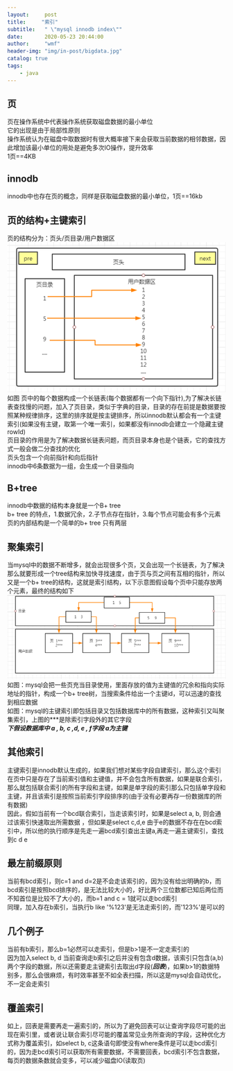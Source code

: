 ```yaml
---
layout:     post
title:     "索引"
subtitle:   " \"mysql innodb index\""
date:       2020-05-23 20:44:00
author:     "wmf"
header-img: "img/in-post/bigdata.jpg"
catalog: true
tags:
    - java
---
```

## 页
页在操作系统中代表操作系统获取磁盘数据的最小单位<br>
它的出现是由于局部性原则<br>
操作系统认为在磁盘中取数据时有很大概率接下来会获取当前数据的相邻数据，因此增加该最小单位的用处是避免多次IO操作，提升效率<br>
1页==4KB
## innodb
innodb中也存在页的概念，同样是获取磁盘数据的最小单位，1页==16kb
## 页的结构+主键索引
页的结构分为：页头/页目录/用户数据区
<img class="shadow" src="/img/in-post/page.png" width="720"/>
如图 页中的每个数据构成一个长链表(每个数据都有一个向下指针),为了解决长链表查找慢的问题，加入了页目录，类似于字典的目录，目录的存在前提是数据要按照某种规律排序，这里的排序就是按主键排序，所以innodb默认都会有一个主键索引(如果没有主键，取第一个唯一索引，如果都没有innodb会建立一个隐藏主键rowId)<br>
页目录的作用是为了解决数据长链表问题，而页目录本身也是个链表，它的查找方式一般会做二分查找的优化<br>
页头包含一个向前指针和向后指针<br>
innodb中6条数据为一组，会生成一个目录指向
## B+tree
innodb中数据的结构本身就是一个B+ tree<br>
b+ tree 的特点，1.数据冗余，2.子节点存在指针，3.每个节点可能会有多个元素<br>
页的内部结构是一个简单的b+ tree 只有两层
## 聚集索引
当mysql中的数据不断增多，就会出现很多个页，又会出现一个长链表，为了解决那么就要形成一个tree结构来加快寻找速度，由于页与页之间有互相的指针，所以又是一个b+ tree的结构，这就是索引结构，以下示意图假设每个页中只能存放两个元素，最终的结构如下
<img class="shadow" src="/img/in-post/index.png" width="720"/>
如图：mysql会把一些页充当目录使用，里面存放的值为主键值的冗余和指向实际地址的指针，构成一个b+ tree树，当搜索条件给出一个主键id，可以迅速的查找到相应数据<br>
如图：mysql的主键索引即包括目录又包括数据库中的所有数据，这种索引又叫聚集索引，上图的***是除索引字段外的其它字段<br>
***下假设数据库中 a , b, c ,d, e , f字段 a为主键***
## 其他索引
主键索引是innodb默认生成的，如果我们想对某些字段自建索引，那么这个索引在页中只是存在了当前索引值和主键值，并不会包含所有数据，如果是联合索引，那么就包括联合索引的所有字段和主键，如果是单字段的索引那么只包括单字段和主键，并且该索引是按照当前索引字段排序的(由于没有必要再存一份数据库的所有数据)<br>
因此，假如当前有一个bcd联合索引，当走该索引时，如果是select a, b, 则会通过该索引快速取出所需数据
，但如果是select c,d,e 由于e的数据不存在在bcd索引中，所以他的执行顺序是先走一遍bcd索引查出主键a,再走一遍主键索引，查找到c d e
## 最左前缀原则
当前有bcd索引，则c=1 and d=2是不会走该索引的，因为没有给出明确的b，而bcd索引是按照bcd排序的，是无法比较大小的，好比两个三位数都已知后两位而不知首位是比较不了大小的，而b=1 and c = 1就可以走bcd索引<br>
同理，加入存在b索引，当执行b like '%123'是无法走索引的，而'123%'是可以的
## 几个例子
当前有b索引，那么b=1必然可以走索引，但是b>1是不一定走索引的<br>
因为加入select b, d 当前查询走b索引之后并没有包含d数据，该索引只包含(a,b)两个字段的数据，所以还需要走主键索引去取出d字段(***回表***)，如果b>1的数据特别多，那么会很麻烦，有时效率甚至不如全表扫描，所以这是mysql会自动优化，不一定会走索引
## 覆盖索引
如上，回表是需要再走一遍索引的，所以为了避免回表可以让查询字段尽可能的出现在索引里，或者说让联合索引尽可能的覆盖常见业务所查询的字段，这种优化方式称为覆盖索引，如select b, c这条语句即使没有where条件是可以走bcd索引的，因为走bcd索引可以获取所有需要数据，不需要回表，bcd索引不包含数据，每页的数据条数就会变多，可以减少磁盘IO(读取页)



